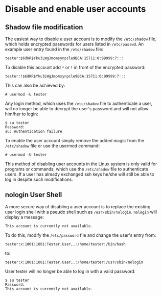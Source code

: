 # Disable and enable user accounts

## Shadow file modification

The easiest way to disable a user account is to modify the `/etc/shadow` file, which holds encrypted passwords for 
users listed in `/etc/passwd`. An example user entry found in the `/etc/shadow` file:

    tester:$6dKR$Yku3LWgJmomsynpcle9BCA:15711:0:99999:7:::

To disable this account add `*` or `!` in front of the encrypted password:

    tester:!$6dKR$Yku3LWgJmomsynpcle9BCA:15711:0:99999:7:::

This can also be achieved by:

    # usermod -L tester

Any login method, which uses the `/etc/shadow` file to authenticate a user, will no longer be able to decrypt the 
user's password and will not allow him/her to login:

    $ su tester
    Password: 
    su: Authentication failure

To enable the user account simply remove the added magic from the `/etc/shadow` file or use the usermod command:

    # usermod -U tester

This method of disabling user accounts in the Linux system is only valid for programs or commands, which use the 
`/etc/shadow` file to authenticate users. If a user has already exchanged ssh keys he/she will still be able to log in 
despite such modifications.

## nologin User Shell

A more secure way of disabling a user account is to replace the existing user login shell with a pseudo shell such as 
`/usr/sbin/nologin`. `nologin` will display a message:

    This account is currently not available.

To do this, modify the `/etc/password` file and change the user's entry from:

    tester:x:1001:1001:Tester,User,,:/home/tester:/bin/bash

to:

    tester:x:1001:1001:Tester,User,,:/home/tester:/usr/sbin/nologin

User tester will no longer be able to log in with a valid password:

    $ su tester
    Password: 
    This account is currently not available.